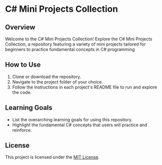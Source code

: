 # C# Mini Projects Collection

## Overview

Welcome to the C# Mini Projects Collection! Explore the C# Mini Projects Collection, a repository featuring a variety of mini projects tailored for beginners to practice fundamental concepts in C# programming

## How to Use

1. Clone or download the repository.
2. Navigate to the project folder of your choice.
3. Follow the instructions in each project's README file to run and explore the code.

## Learning Goals

- List the overarching learning goals for using this repository.
- Highlight the fundamental C# concepts that users will practice and reinforce.

## License

This project is licensed under the [MIT License](LICENSE).
